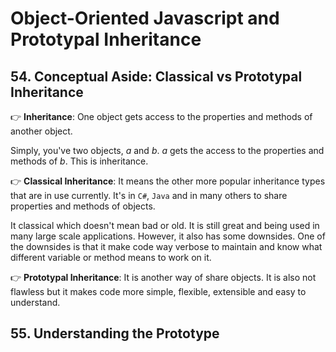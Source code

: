 # Object-Oriented Javascript and Prototypal Inheritance

## 54. Conceptual Aside: Classical vs Prototypal Inheritance

👉 **Inheritance**: One object gets access to the properties and methods of another object.

Simply, you've two objects, _a_ and _b_. _a_ gets the access to the properties and methods of _b_. This is inheritance.

👉 **Classical Inheritance**: It means the other more popular inheritance types that are in use currently. It's in `C#`, `Java` and in many others to share properties and methods of objects.

It classical which doesn't mean bad or old. It is still great and being used in many large scale applications. However, it also has some downsides. One of the downsides is that it make code way verbose to maintain and know what different variable or method means to work on it.

👉 **Prototypal Inheritance**: It is another way of share objects. It is also not flawless but it makes code more simple, flexible, extensible and easy to understand.

## 55. Understanding the Prototype


